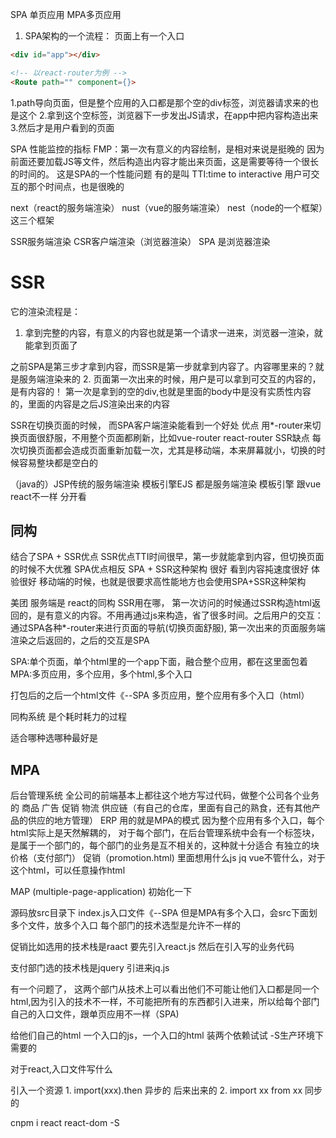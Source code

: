 SPA 单页应用
MPA多页应用

1. SPA架构的一个流程：
页面上有一个入口
<!-- 整个应用的入口，一个应用是由很多页面的 -->
```html
<div id="app"></div>

<!-- 以react-router为例 -->
<Route path="" component={}>
```
1.path导向页面，但是整个应用的入口都是那个空的div标签，浏览器请求来的也是这个
2.拿到这个空标签，浏览器下一步发出JS请求，在app中把内容构造出来
3.然后才是用户看到的页面

SPA
性能监控的指标 FMP：第一次有意义的内容绘制，是相对来说是挺晚的
因为前面还要加载JS等文件，然后构造出内容才能出来页面，这是需要等待一个很长的时间的。
这是SPA的一个性能问题
有的是叫
TTI:time to interactive 用户可交互的那个时间点，也是很晚的

next（react的服务端渲染） nust（vue的服务端渲染） nest（node的一个框架）这三个框架

SSR服务端渲染 CSR客户端渲染（浏览器渲染） SPA 是浏览器渲染
# SSR
它的渲染流程是：
1. <div></div> 拿到完整的内容，有意义的内容也就是第一个请求一进来，浏览器一渲染，就能拿到页面了
之前SPA是第三步才拿到内容，而SSR是第一步就拿到内容了。内容哪里来的？就是服务端渲染来的
2. 
页面第一次出来的时候，用户是可以拿到可交互的内容的，是有内容的！
第一次是拿到的空的div,也就是里面的body中是没有实质性内容的，里面的内容是之后JS渲染出来的内容


SSR在切换页面的时候，
而SPA客户端渲染能看到一个好处
优点
用*-router来切换页面很舒服，不用整个页面都刷新，比如vue-router react-router
SSR缺点
每次切换页面都会造成页面重新加载一次，尤其是移动端，本来屏幕就小，切换的时候容易整块都是空白的

（java的）JSP传统的服务端渲染 模板引擎EJS 都是服务端渲染 模板引擎 
跟vue react不一样 分开看

## 同构
结合了SPA + SSR优点
SSR优点TTI时间很早，第一步就能拿到内容，但切换页面的时候不大优雅
SPA优点相反
SPA + SSR这种架构 很好 看到内容扽速度很好 体验很好
移动端的时候，也就是很要求高性能地方也会使用SPA+SSR这种架构

美团 服务端是 react的同构
SSR用在哪，
第一次访问的时候通过SSR构造html返回的，是有意义的内容。不用再通过js来构造，省了很多时间。之后用户的交互：通过SPA各种*-router来进行页面的导航(切换页面舒服),
第一次出来的页面服务端渲染之后返回的，之后的交互是SPA

SPA:单个页面，单个html里的一个app下面，融合整个应用，都在这里面包着
MPA:多页应用，多个应用，多个html,多个入口

打包后的之后一个html文件《--SPA
多页应用，整个应用有多个入口（html）

同构系统 是个耗时耗力的过程

适合哪种选哪种最好是

## MPA
后台管理系统 全公司的前端基本上都往这个地方写过代码，做整个公司各个业务的
商品 广告 促销 物流 供应链（有自己的仓库，里面有自己的熟食，还有其他产品的供应的地方管理）
ERP 用的就是MPA的模式
因为整个应用有多个入口，每个html实际上是天然解耦的，
对于每个部门，在后台管理系统中会有一个标签块，是属于一个部门的，每个部门的业务是互不相关的，这种就十分适合 有独立的块
价格（支付部门）
促销（promotion.html) 里面想用什么js jq vue不管什么，对于这个html，可以任意操作html

MAP (multiple-page-application)
初始化一下

源码放src目录下
index.js入口文件《--SPA
但是MPA有多个入口，会src下面划多个文件，放多个入口
每个部门的技术选型是允许不一样的

促销比如选用的技术栈是raact
要先引入react.js
然后在引入写的业务代码

支付部门选的技术栈是jquery
引进来jq.js

有一个问题了，
这两个部门从技术上可以看出他们不可能让他们入口都是同一个html,因为引入的技术不一样，不可能把所有的东西都引入进来，所以给每个部门自己的入口文件，跟单页应用不一样（SPA)

给他们自己的html
一个入口的js，一个入口的html
装两个依赖试试 -S生产环境下需要的

对于react,入口文件写什么

引入一个资源
1. 
import(xxx).then 异步的 后来出来的
2. 
import xx from xx 同步的

cnpm i react react-dom -S